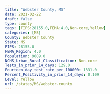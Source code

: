 ```yaml
---
title: "Webster County, MS"
date: 2021-02-22
draft: false
type: county
tags: [FIPS:28155.0,FEMA:4.0,Non-core,Yellow]
categories: [MS]
County: Webster County
State: MS
FIPS: 28155.0
FEMA_Region: 4.0
Population: 9689.0
NCHS_Urban_Rural_Classification: Non-core
Tests_in_prior_14_days: 129.0
Fourteen_day_test_rate_per_100000: 1331.0
Percent_Positivity_in_prior_14_days: 0.109
Level: Yellow
url: /states/MS/webster-county
---
```



